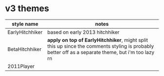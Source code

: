 # v3 themes

style name | notes
--- | ---
EarlyHitchhiker | based on early 2013 hitchhiker
BetaHitchhiker | **apply on top of EarlyHitchhiker**, might split this up since the comments styling is probably better off as a separate theme, but i'm too lazy rn
2011Player | 